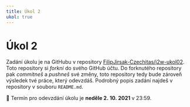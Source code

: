 ```yaml
---
title: Úkol 2
ukol: true
---
```

# Úkol 2
Zadání úkolu je na GitHubu v repository [FilipJirsak-Czechitas/j2w-ukol02](https://github.com/FilipJirsak-Czechitas/j2w-ukol02). Toto repository si _forkni_ do svého GitHub účtu. Do forknutého repository
pak _commitneš_ a _pushneš_ své změny, toto repository tedy bude zároveň výsledek tvé práce, který odevzdáš. Podrobný popis zadání najdeš v repository v souboru `README.md`.

📆 Termín pro odevzdání úkolu je **neděle 2. 10. 2021** v 23:59.
